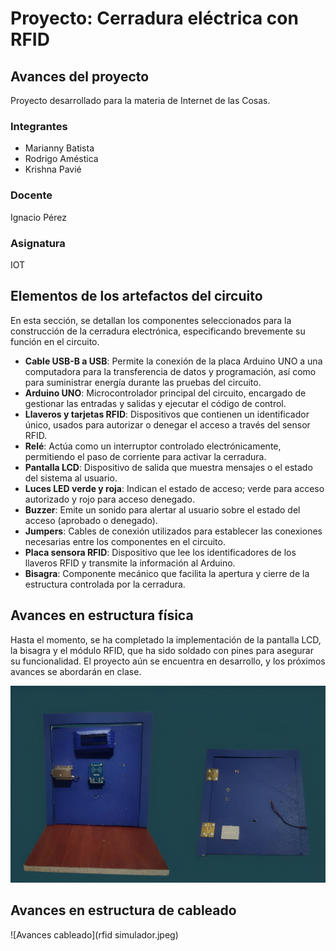 # Proyecto: Cerradura eléctrica con RFID
 
## Avances del proyecto
Proyecto desarrollado para la materia de Internet de las Cosas.
 
### Integrantes
- Marianny Batista
- Rodrigo Améstica
- Krishna Pavié
 
### Docente
Ignacio Pérez
 
### Asignatura
IOT
 
## Elementos de los artefactos del circuito
En esta sección, se detallan los componentes seleccionados para la construcción de la cerradura electrónica, especificando brevemente su función en el circuito.
 
- **Cable USB-B a USB**: Permite la conexión de la placa Arduino UNO a una computadora para la transferencia de datos y programación, así como para suministrar energía durante las pruebas del circuito.
- **Arduino UNO**: Microcontrolador principal del circuito, encargado de gestionar las entradas y salidas y ejecutar el código de control.
- **Llaveros y tarjetas RFID**: Dispositivos que contienen un identificador único, usados para autorizar o denegar el acceso a través del sensor RFID.
- **Relé**: Actúa como un interruptor controlado electrónicamente, permitiendo el paso de corriente para activar la cerradura.
- **Pantalla LCD**: Dispositivo de salida que muestra mensajes o el estado del sistema al usuario.
- **Luces LED verde y roja**: Indican el estado de acceso; verde para acceso autorizado y rojo para acceso denegado.
- **Buzzer**: Emite un sonido para alertar al usuario sobre el estado del acceso (aprobado o denegado).
- **Jumpers**: Cables de conexión utilizados para establecer las conexiones necesarias entre los componentes en el circuito.
- **Placa sensora RFID**: Dispositivo que lee los identificadores de los llaveros RFID y transmite la información al Arduino.
- **Bisagra**: Componente mecánico que facilita la apertura y cierre de la estructura controlada por la cerradura.
 
## Avances en estructura física
Hasta el momento, se ha completado la implementación de la pantalla LCD, la bisagra y el módulo RFID, que ha sido soldado con pines para asegurar su funcionalidad. El proyecto aún se encuentra en desarrollo, y los próximos avances se abordarán en clase.

![Avances](avances.jpeg)

## Avances en estructura de cableado
![Avances cableado](rfid simulador.jpeg)
